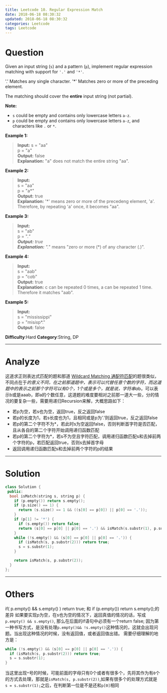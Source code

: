```yaml
---
title: Leetcode 10. Regular Expression Match
date: 2018-06-18 08:30:32
updated: 2018-06-18 08:30:32
categories: Leetcode
tags: Leetcode
---
```


# Question

Given an input string (`s`) and a pattern (`p`), implement regular expression matching with support for  `'.'`  and  `'*'`.

'.' Matches any single character.
'*' Matches zero or more of the preceding element.

The matching should cover the  **entire**  input string (not partial).

**Note:**

-   `s` could be empty and contains only lowercase letters  `a-z`.
-   `p`  could be empty and contains only lowercase letters  `a-z`, and characters like `.` or `*`.
<!-- more -->
**Example 1:**

> **Input:**
> s = "aa"  
> p = "a"  
> **Output:** false  
> **Explanation:** "a" does not match the entire string "aa".  
<!--more-->

**Example 2:**  
>**Input:**  
> s = "aa"  
> p = "a*"  
> **Output:** true  
> **Explanation:** '*' means zero or more of the precedeng element, 'a'. Therefore, by repeating 'a' once, it becomes "aa".

**Example 3:**

>**Input:**  
> s = "ab"  
> p = ".*"  
> **Output:** true  
> **Explanation:** ".*" means "zero or more (*) of any character (.)".  

**Example 4:**
>**Input:**  
> s = "aab"  
> p = "c*a*b"  
> **Output:** true  
> **Explanation:** c can be repeated 0 times, a can be repeated 1 time. Therefore it matches "aab".  

**Example 5:**

>**Input:**  
> s = "mississippi"  
> p = "mis*is*p*."  
> **Output:** false  

**Difficulty**:Hard
**Category**:String, DP

<!--more-->

------------

# Analyze

这道求正则表达式匹配的题和那道 [Wildcard Matching 通配符匹配](http://www.cnblogs.com/grandyang/p/4401196.html)的题很类似，不同点在于*的意义不同，在之前那道题中，*表示可以代替任意个数的字符，而这道题中的*表示之前那个字符可以有0个，1个或是多个，就是说，字符串a*b，可以表示b或是aaab，即a的个数任意，这道题的难度要相对之前那一道大一些，分的情况的要复杂一些，需要用递归Recursion来解，大概思路如下：

- 若p为空，若s也为空，返回true，反之返回false
- 若p的长度为1，若s长度也为1，且相同或是p为'.'则返回true，反之返回false
- 若p的第二个字符不为*，若此时s为空返回false，否则判断首字符是否匹配，且从各自的第二个字符开始调用递归函数匹配
- 若p的第二个字符为*，若s不为空且字符匹配，调用递归函数匹配s和去掉前两个字符的p，若匹配返回true，否则s去掉首字母
- 返回调用递归函数匹配s和去掉前两个字符的p的结果

------

# Solution

```cpp
class Solution {
 public:
  bool isMatch(string s, string p) {
    if (p.empty()) return s.empty();
    if (p.size() == 1) {
      return (s.size() == 1 && ((s[0] == p[0]) || p[0] == '.'));
    }
    if (p[1] != '*') {
      if (s.empty()) return false;
      return (s[0] == p[0] || p[0] == '.') && isMatch(s.substr(1), p.substr(1));
    }
    while (!s.empty() && (s[0] == p[0] || p[0] == '.')) {
      if (isMatch(s, p.substr(2))) return true;
      s = s.substr(1);
    }

    return isMatch(s, p.substr(2));
  }
};
```

------

# Others

if( p.empty() && s.empty() ) return true; 和 if (p.empty()) return s.empty();的差异
如果要实现p为空，在s也为空的情况下，返回真值的情况的话，写成`p.empty() && s.empty()`, 那么在后面的if语句中必须有一个return false; 因为第一种书写方式，是没有处理`p.empty()&& !s.empty()`这种情况的，这就会出现问题。当出现这种情况的时候，没有返回值，或者返回值出错。
需要仔细理解的地方是：

```cpp
while (!s.empty() && (s[0] == p[0] || p[0] == '.')) {
  if (isMatch(s, p.substr(2))) return true;
  s = s.substr(1);
}
```

当这里出现`*`号的时候，可能前面的字母只有0个或者有很多个，先将其作为有`0`个的方式去处理，那就是`isMatch(s, p.substr(2))`,如果有很多个的处理方式就是` s = s.substr(1);`之后，在判断第一位是不是还和`p[0]`相同
